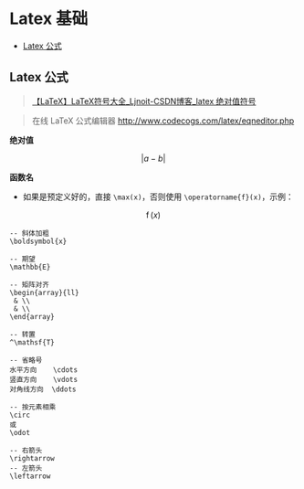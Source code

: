 Latex 基础
===

- [Latex 公式](#latex-公式)

## Latex 公式
> [【LaTeX】LaTeX符号大全_Ljnoit-CSDN博客_latex 绝对值符号](https://blog.csdn.net/ljnoit/article/details/104264753)

> 在线 LaTeX 公式编辑器 http://www.codecogs.com/latex/eqneditor.php

**绝对值**

$$ \left | a-b \right |
$$

**函数名**
- 如果是预定义好的，直接 `\max(x)`，否则使用 `\operatorname{f}(x)`，示例：

$$ \operatorname{f}(x)
$$

```
-- 斜体加粗
\boldsymbol{x}

-- 期望
\mathbb{E}

-- 矩阵对齐
\begin{array}{ll}
 & \\
 & \\
\end{array}

-- 转置
^\mathsf{T}

-- 省略号
水平方向    \cdots
竖直方向    \vdots
对角线方向  \ddots

-- 按元素相乘
\circ
或
\odot

-- 右箭头
\rightarrow 
-- 左箭头
\leftarrow 

```